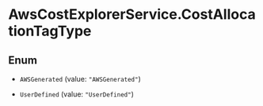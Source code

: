 # AwsCostExplorerService.CostAllocationTagType

## Enum


* `AWSGenerated` (value: `"AWSGenerated"`)

* `UserDefined` (value: `"UserDefined"`)


